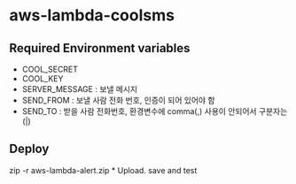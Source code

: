 # aws-lambda-coolsms

## Required Environment variables
- COOL_SECRET 
- COOL_KEY
- SERVER_MESSAGE : 보낼 메시지
- SEND_FROM : 보낼 사람 전화 번호, 인증이 되어 있어야 함
- SEND_TO : 받을 사람 전화번호, 환경변수에 comma(,) 사용이 안되어서 구분자는 (|)

## Deploy
zip -r aws-lambda-alert.zip *
Upload. save and test
